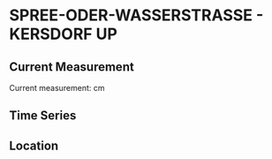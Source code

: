 # SPREE-ODER-WASSERSTRASSE - KERSDORF UP

## Current Measurement

Current measurement: <Value topic="rivers/pegel-online/SOW/KERSDORF UP/measurementValue"/> cm

## Time Series

<TimeSeries topic="rivers/pegel-online/SOW/KERSDORF UP/measurementValue" period="week" />

## Location

<WorldMap>
  <Marker lat="52.30510667894121" lon="14.239080616624541" labelTopic="rivers/pegel-online/SOW/KERSDORF UP" />
</WorldMap>
